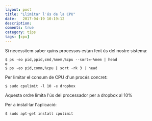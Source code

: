 ```yaml
---
layout: post
title: "Llimitar l'ús de la CPU"
date:   2017-04-19 10:19:12
description:
coments: true
category: tips
tags: [cpu]
---
```

Si necessitem saber quins processos estan fent ús del nostre sistema:

    $ ps -eo pid,ppid,cmd,%mem,%cpu --sort=-%mem | head
    o
    $ ps -eo pid,comm,%cpu | sort -rk 3 | head

Per limitar el consum de CPU d'un procés concret:

    $ sudo cpulimit -l 10 -e dropbox

Aquesta ordre limita l'ús del processador per a dropbox al 10%

Per a instal·lar l'aplicació:

    $ sudo apt-get install cpulimit
